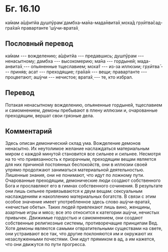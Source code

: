 # Бг. 16.10
ка̄мам а̄ш́ритйа душпӯрам̇
дамбха-ма̄на-мада̄нвита̄х̣
моха̄д гр̣хӣтва̄сад-гра̄ха̄н
правартанте ’ш́учи-врата̄х̣
## Пословный перевод

ка̄мам --- вожделению; а̄ш́ритйа --- предавшись; душпӯрам --- ненасытному;
дамбха --- высокомерию; ма̄на --- гордыней; мада-анвита̄х̣ --- опьяненные
тщеславием; моха̄т --- из-за иллюзии; гр̣хӣтва̄ --- приняв; асат ---
преходящие; гра̄ха̄н --- вещи; правартанте --- процветают; аш́учи ---
нечистое; врата̄х̣ --- те, кто избрал.

## Перевод

Потакая ненасытному вожделению, опьяненные гордыней, тщеславием и
самомнением, демоны пребывают в плену иллюзии и, очарованные преходящим,
вершат свои грязные дела.

## Комментарий

Здесь описан демонический склад ума. Вожделение демонов ненасытно. Их
неутолимое желание наслаждаться материальным миром с каждой минутой
становится все сильнее и сильнее. Несмотря на то что привязанность к
призрачным, преходящим вещам является для них причиной постоянных
беспокойств, они в иллюзии своей упрямо продолжают заниматься
материальной деятельностью. Лишенные знания, они не понимают, что идут
по ложному пути. Очарованные преходящим, демонические люди создают
собственного Бога и прославляют его в гимнах собственного сочинения. В
результате они лишь сильнее привязываются к двум вещам: сексуальным
наслаждениям и накоплению материальных богатств. В связи с этим особое
значение имеет употребленное здесь слово аш́учи-врата̄х̣, «нечистые обеты».
Таких людей привлекают лишь вино, женщины, азартные игры и мясо; все это
относится к категории аш́учи, нечистых привычек. Движимые гордостью и
самомнением, они создают собственные религиозные системы, противоречащие
принципам Вед. Хотя демоны являются самыми отвратительными существами на
свете, они устраивают все так, что другие поклоняются им и окружают их
незаслуженными почестями. Они идут прямиком в ад, а им кажется, что они
движутся по пути прогресса.
